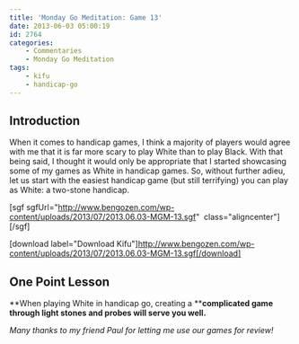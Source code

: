```yaml
---
title: 'Monday Go Meditation: Game 13'
date: 2013-06-03 05:00:19
id: 2764
categories:
	- Commentaries
	- Monday Go Meditation
tags:
	- kifu
	- handicap-go
---
```


## Introduction

When it comes to handicap games, I think a majority of players would agree with me that it is far more scary to play White than to play Black. With that being said, I thought it would only be appropriate that I started showcasing some of my games as White in handicap games. So, without further adieu, let us start with the easiest handicap game (but still terrifying) you can play as White: a two-stone handicap.

[sgf sgfUrl="http://www.bengozen.com/wp-content/uploads/2013/07/2013.06.03-MGM-13.sgf"  class="aligncenter"][/sgf]

[download label="Download Kifu"]http://www.bengozen.com/wp-content/uploads/2013/07/2013.06.03-MGM-13.sgf[/download]

## **One Point Lesson**

**When playing White in handicap go, creating a ****complicated game through light stones and probes will serve you well.**

_Many thanks to my friend Paul for letting me use our games for review!_